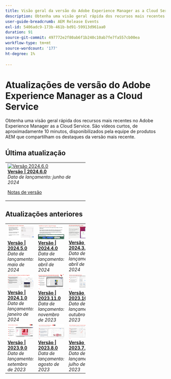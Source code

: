 ```yaml
---
title: Visão geral da versão do Adobe Experience Manager as a Cloud Service
description: Obtenha uma visão geral rápida dos recursos mais recentes no Adobe Experience Manager as a Cloud Service
user-guide-breadcrumb: AEM Release Events
exl-id: 5406adc9-173b-461b-bd91-59913d961aa0
duration: 91
source-git-commit: 497772e2f80ab6f1b240c10ab7fe7fa557cb00ea
workflow-type: tm+mt
source-wordcount: '177'
ht-degree: 1%

---
```


# Atualizações de versão do Adobe Experience Manager as a Cloud Service

Obtenha uma visão geral rápida dos recursos mais recentes no Adobe Experience Manager as a Cloud Service. São vídeos curtos, de aproximadamente 10 minutos, disponibilizados pela equipe de produtos AEM que compartilham os destaques da versão mais recente.

## Última atualização

<table style="max-width: 50%;">
  <tr>
    <td>
      <a href="2024/2024-6-0.md">
        <img alt="Versão 2024.6.0" src="https://video.tv.adobe.com/v/3430779?format=jpeg" />
      </a>
      <div>
        <a href="2024/2024-6-0.md">
          <strong>Versão | 2024.6.0</strong>
        </a>
      </div>
      <em>Data de lançamento: junho de 2024 </em>
      <p>
        <a href="https://experienceleague.adobe.com/docs/experience-manager-cloud-service/content/release-notes/release-notes/release-notes-current.html?lang=pt-BR">Notas de versão</a>
      </p>
    </td>
  </tr>  
</table>

## Atualizações anteriores

<table style="max-width: 50%;">
  <tr>
     <td>
      <a href="2024/2024-5-0.md">
        <img alt="Versão 2024.5.0" src="2024/assets/2024-5-0-thumb.png" />
      </a>
      <div>
        <a href="2024/2024-5-0.md">
          <strong>Versão | 2024.5.0</strong>
          </br>
        </a>
      </div>
      <em>Data de lançamento: maio de 2024 </em>
    </td>
    <td>
      <a href="2024/2024-4-0.md">
        <img alt="Versão 2024.4.0" src="2024/assets/2024-4-0-thumb.png" />
      </a>
      <div>
        <a href="2024/2024-4-0.md">
          <strong>Versão | 2024.4.0</strong>
          </br>
        </a>
      </div>
      <em>Data de lançamento: abril de 2024 </em>
    </td>
    <td>
      <a href="2024/2024-3-0.md">
        <img alt="Versão 2024.3.0" src="2024/assets/2024-3-0-thumb.png" />
      </a>
      <div>
        <a href="2024/2024-3-0.md">
          <strong>Versão | 2024.3.0</strong>
          </br>
        </a>
      </div>
      <em>Data de lançamento: abril de 2024 </em>
    </td>   
  </tr>
  <tr>    
    <td>
      <a href="2024/2024-1-0.md">
        <img alt="Versão 2024.1.0" src="2024/assets/2024-1-0-thumb.png" />
      </a>
      <div>
        <a href="2024/2024-1-0.md">
          <strong>Versão | 2024.1.0</strong>
          <br/>
        </a>
          <em>Data de lançamento: janeiro de 2024 </em>
      </div>
    </td>
    <td>
      <a href="2023/2023-11-0.md">
        <img alt="Versão 2023.11.0" src="2023/assets/2023-11-0-thumb.png" />
      </a>
      <div>
        <a href="2023/2023-11-0.md">
          <strong>Versão | 2023.11.0</strong>
          <br/>
        </a>
          <em>Data de lançamento: novembro de 2023 </em>
      </div>
    </td>
    <td>
      <a href="2023/2023-10-0.md">
        <img alt="Versão 2023.10.0" src="2023/assets/2023-10-0-thumb.png" />
      </a>
      <div>
        <a href="2023/2023-10-0.md">
          <strong>Versão | 2023.10.0</strong>
          <br/>
        </a>
          <em>Data de lançamento: outubro de 2023 </em>
      </div>
    </td>
  </tr>
  <tr>    
    <td>
      <a href="2023/2023-9-0.md">
        <img alt="Versão 2023.9.0" src="2023/assets/2023-9-0-thumb.png" />
      </a>
      <div>
        <a href="2023/2023-9-0.md">
          <strong>Versão | 2023.9.0</strong>
          <br/>
        </a>
          <em>Data de lançamento: setembro de 2023 </em>
      </div>
    </td>
    <td>
      <a href="2023/2023-8-0.md">
        <img alt="Versão 2023.8.0" src="2023/assets/2023-8-0-thumb.png" />
      </a>
      <div>
        <a href="2023/2023-8-0.md">
          <strong>Versão | 2023.8.0</strong>
          <br/>
        </a>
          <em>Data de lançamento: agosto de 2023 </em>
      </div>
    </td>
    <td>
      <a href="2023/2023-7-0.md">
        <img alt="Versão 2023.7.0" src="2023/assets/2023-7-0-thumb.png" />
      </a>
      <div>
        <a href="2023/2023-7-0.md">
          <strong>Versão | 2023.7.0</strong>
          <br/>
        </a>
          <em>Data de lançamento: julho de 2023 </em>
      </div>
    </td>
  </tr>
  <tr>    
</table>

